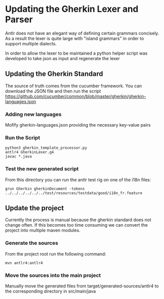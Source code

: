 # Updating the Gherkin Lexer and Parser

Antlr does not have an elegant way of defining certain grammars concisely. As a result the lexer is quite large with "island grammars" in order to support multiple dialects.

In order to allow the lexer to be maintained a python helper script was developed to take json as input and regenerate the lexer

## Updating the Gherkin Standard

The source of truth comes from the cucumber framework. You can download the JSON file and then run the script
https://github.com/cucumber/common/blob/master/gherkin/gherkin-languages.json

### Adding new languages

Mofify gherkin-languages.json providing the necessary key-value pairs


### Run the Script

```
python3 gherkin_template_processor.py
antlr4 GherkinLexer.g4
javac *.java
```

### Test the new generated script

From this directory you can run the antlr test rig on one of the i18n files:

`grun Gherkin gherkinDocument -tokens ../../../../../../test/resources/testdata/good/i18n_fr.feature`

## Update the project

Currently the process is manual because the gherkin standard does not change often.
If this becomes too time consuming we can convert the project into multiple maven modules.

### Generate the sources

From the project root run the following command:

`mvn antlr4:antlr4`

### Move the sources into the main project

Manually move the generated files from target/generated-sources/antlr4 to the corresponding directory in src/main/java


